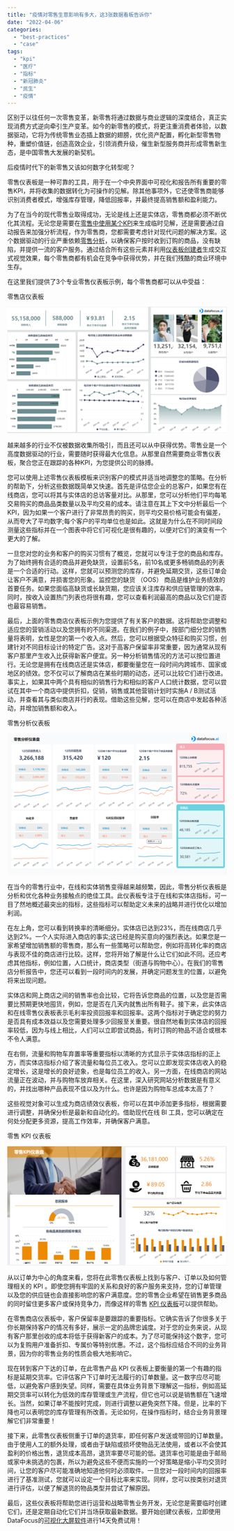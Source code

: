 ```yaml
---
title: "疫情对零售生意影响有多大，这3张数据看板告诉你"
date: "2022-04-06"
categories: 
  - "best-practices"
  - "case"
tags: 
  - "kpi"
  - "医疗"
  - "指标"
  - "新冠肺炎"
  - "民生"
  - "疫情"
---
```


区别于以往任何一次零售变革，新零售将通过数据与商业逻辑的深度结合，真正实现消费方式逆向牵引生产变革。如今的新零售的模式，将更注重消费者体验，以数据驱动，它将为传统零售业态插上数据的翅膀，优化资产配置，孵化新型零售物种，重塑价值链，创造高效企业，引领消费升级，催生新型服务商并形成零售新生态，是中国零售大发展的新契机。

后疫情时代下的新零售又该如何数字化转型呢？

零售仪表板是一种可靠的工具，用于在一个中央界面中可视化和报告所有重要的零售KPI，并将收集的数据转化为可操作的见解。除其他事项外，它还使零售商能够识别消费者模式，增强库存管理，降低回报率，并最终提高销售额和盈利能力。

为了在当今的现代零售业取得成功，无论是线上还是实体店，零售商都必须不断优化其流程。无论您是需要在[零售中使用某个KPI](https://www.datafocus.ai/solution/industry/retail.html)来生成临时见解，还是需要通过自动报告来加强分析流程，作为零售商，您都需要考虑针对现代问题的解决方案。这个数据驱动的行业严重依赖[零售分析](https://www.datafocus.ai/solution/industry/retail.html)，以确保客户按时收到订购的商品，没有缺陷，并提供一流的客户服务。通过结合所有这些元素并利用[仪表板创建者](https://www.datafocus.ai/solution/industry/retail.html)生成交互式视觉效果，每个零售商都有机会在竞争中获得优势，并在我们残酷的商业环境中生存。

在这里我们提供了3个专业零售仪表板示例，每个零售商都可以从中受益：

零售店仪表板

**![1648800296(1)](images/1649248054-16488002961.png)**

越来越多的行业不仅被数据收集所吸引，而且还可以从中获得优势。零售业是一个高度数据驱动的行业，需要随时获得最大化信息。从那里自然需要商业零售仪表板，聚合您正在跟踪的各种KPI，为您提供公司的脉搏。

您可以使用上述零售仪表板模板来识别客户的模式并适当地调整您的策略。在分析的帮助下，分析这些数据既简单又快速。首先是评估您企业的总客户，如果您有在线商店，您可以将其与实体店的总访客量对比。从那里，您可以分析他们平均每笔交易购买的商品品类数量以及平均交易的成本。请注意在其上下文中分析最后一个KPI，因为如果一个客户进行了非常昂贵的购买，则平均交易价格可能会有偏差，从而夸大了平均数字;每个客户的平均单位也是如此。这就是为什么在不同时间段测量这些指标并在一个图表中将它们可视化是很有趣的，以便对它们的演变有一个更大的了解。

一旦您对您的业务和客户的购买习惯有了概览，您就可以专注于您的商品和库存。为了始终拥有合适的商品并避免缺货，设置前5名，前10名或更多畅销商品的列表是一个合适的行动。这样，您就可以预测您的库存，并避免延期交货，这些订单会让客户不满意，并损害您的形象。监控您的缺货 （OOS） 商品是维护业务绩效的首要任务。如果您面临高缺货或长缺货期，您应该关注库存和供应链管理的效率。同时，按收入设置热门列表也将很有趣，您可以查看利润最高的商品以及它们是否也最容易销售。

最后，上面的零售商店仪表板示例为您提供了有关客户的数据。这将帮助您调整和适应您的营销活动以及您拥有的不同渠道。在我们的例子中，按部门细分您的销售量将表明，女性是您的第一个收入点。然后，您可以根据受众特征和购买习惯，创建针对不同目标设计的特定广告。这对于高客户保留率非常重要，因为通常从现有客户那里产生收入比获得新客户便宜。另一种分析销售情况的方法可以按位置进行。无论您是拥有在线商店还是实体店，都要衡量您在一段时间内跨城市、国家或地区的绩效。您不仅可以了解商店在某些时期的动态，还可以比较它们进行改进。事实上，如果其中两个具有相似的销售行为和相似的客户人口统计数据，您可以尝试在其中一个商店中提供折扣，促销，销售或其他营销计划时实施A / B测试活动，并查看其与类似商店并行的表现。借助这些见解，您可以在商店中发起各种活动，并增加销售额和收入。

零售分析仪表板

![1648800343(1)](images/1649248058-16488003431.png)

在当今的零售行业中，在线和实体销售变得越来越频繁，因此，零售分析仪表板是分析和优化各种业务接触点的绝佳工具。此仪表板专注于在线和实体店指标，可一目了然地概述最突出的指标，这些指标可以帮助定义未来的战略并进行优化以增加利润。

在左上角，您可以看到转换率的清晰细分。实体店已达到23%，而在线商店几乎达到2%。一个人实际进入商店的事实;这已经是购买意向的强烈表达。如果您是一家希望增加销售额的零售商，那么有一些策略可以帮助您，例如将高转化率的商店与表现不佳的商店进行比较。这样，您将开始了解是什么让它们如此不同。还应考虑其他指标，例如位置，人口统计，商店类型（街道与购物中心）。在我们的零售店分析报告中，您还可以看到一段时间内的发展，并确定问题发生的位置，以避免将来出现问题。

实体店和网上商店之间的销售率也会比较，它将告诉您商品的位置，以及您是否需要比预期更快地囤货，例如，您是否在几天内就售出所有鞋子。接下来，此实体店和在线零售仪表板表示毛利率投资回报率和回报率。这两个指标对于确定您的努力是否具有成本效益以及您需要处理多少回报至关重要。很自然地看到实体店的回报率较低，因为与线上相比，人们可以立即尝试商品，有时订购的物品不适合或根本不令人满意。

在右侧，流量和购物车弃置率等重要指标以清晰的方式显示于实体店指标的正上方，而实体店指标介绍了客流量和每位员工收入。您可以立即发现实体店收入的稳定增长，这是增长的良好迹象，也是每位员工的收入。另一方面，在线商店的网站流量正在波动，并与购物车放弃相关。在这里，深入研究网站分析数据是有意义的，并找出哪种产品表现不佳以及为什么。也许是因为购物车总成本太高了？

这些视觉对象可以生成为商店绩效仪表板，你可以在其中添加更多指标，根据需要进行调整，并确保分析是最新和自动化的。借助现代在线 BI 工具，您可以确定在何处分配更多资源，提高工作效率，并确保客户满意。

零售 KPI 仪表板

![1648800393(1)](images/1649248062-16488003931.png)

从以订单为中心的角度来看，您将在此零售仪表板上找到与客户、订单以及如何管理相关的 KPI 。即使您拥有牢固的关系和良好的客户服务来支持，您的订单管理以及您的供应链也会直接影响您的客户满意度。您的零售企业希望在销售更多商品的同时留住更多客户或保持竞争力，而像这样的零售 [KPI 仪表板](https://www.datapine.com/articles/best-kpi-dashboard-examples)可以提供帮助。

在零售商店仪表板中，客户保留率是要跟踪的重要指标。它确实告诉了你很多关于你长期保持客户的情况有多好，展示一定的品牌忠诚度。对于您的业务来说，从现有客户那里创收的成本将低于获得新客户的成本。为了尽可能保持这个数字，您可以为复购用户准备折扣、专属价等特别优惠。不过，这个指标应结合不同的业务背景，因为你的零售业务的性质会极大地影响它。

现在转到客户下达的订单，在此零售产品 KPI 仪表板上要衡量的第一个有趣的指标是延期交货率。它评估客户下订单时无法履行的订单数量。这一数字应尽可能低，以避免客户感到失望。同样，需要在具体业务背景下理解这一指标，例如高延期交货率可以转化为低效的库存管理或生产流程，但它也可以说是销售额在飞速增长。当然，如果订单不能按时完成，则进行调整以避免突然下降。但是，比率的下降也可以表明您的库存管理有所改善。无论如何，在操作指标时，结合业务背景理解它们非常重要！

接下来，此零售仪表板侧重于订单的退货率，即任何客户发送或带回的订单数量。由于使用人工的额外处理，或者由于缺陷或损坏使物品无法使用，或者以不会使其盈利的价格出售，退货成本高昂，退货率要尽可能的低。退货率也可能是由于邮局或家中未挑选的包裹，所以为避免这些不便而实施的一个好策略是缩小平均交货时间，让您的客户尽可能准确地知道他何时必须取件。一旦您对一段时间内的回报率进行了基准测试，您就可以设定一个目标比率来实现。同样，您可以按类别对退货进行评估，以便了解退货的物品类型并尝试了解原因。

最后，这些仪表板将帮助您进行运营和战略零售业务开发，无论您是需要临时创建它们，还是定期自动化它们并当场获取最新数据。要开始创建仪表板，立即使用DataFocus的[可视化大屏软件](https://www.datafocus.ai/solution/scene/view.html)进行14天免费试用！
